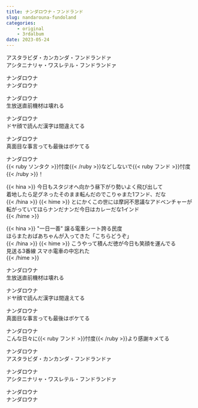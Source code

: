 ```yaml
---
title: ナンダロウナ・フンドランド
slug: nandarouna-fundoland
categories:
    - original
    - 3rdalbum
date: 2023-05-24
---
```


アスタラビダ・カンカンダ・フンドランドァ  
アシタニナリャ・ワスレテル・フンドランドァ  

ナンダロウナ  
ナンダロウナ  

ナンダロウナ  
生放送直前機材は壊れる  

ナンダロウナ  
ドヤ顔で読んだ漢字は間違えてる  

ナンダロウナ  
真面目な事言っても最後はボケてる  

ナンダロウナ  
{{< ruby ソンタク >}}忖度{{< /ruby >}}などしないで{{< ruby フンド >}}忖度{{< /ruby >}}！  

{{< hina >}}
今日もスタジオへ向かう昼下がり勢いよく飛び出して  
着地したら足グネったそのまま転んだのでこりゃまた1フンド、だな  
{{< /hina >}}
{{< hime >}}
とにかくこの世には摩訶不思議なアドベンチャーが  
転がっていてほらナンだナンだ今日はカレーだな1インド  
{{< /hime >}}

{{< hina >}}
"一日一善" 譲る電車シート誇る民度  
ほらまたおばあちゃんが入ってきた「こちらどうぞ」  
{{< /hina >}}
{{< hime >}}
こうやって積んだ徳が今日も笑顔を運んでる  
見送る3番線 スマホ電車の中忘れた  
{{< /hime >}}

ナンダロウナ  
生放送直前機材は壊れる  

ナンダロウナ  
ドヤ顔で読んだ漢字は間違えてる  

ナンダロウナ  
真面目な事言っても最後はボケてる  

ナンダロウナ  
こんな日々に{{< ruby フンド >}}忖度{{< /ruby >}}より感謝キメてる  

ナンダロウナ  
アスタラビダ・カンカンダ・フンドランドァ  

ナンダロウナ  
アシタニナリャ・ワスレテル・フンドランドァ  

ナンダロウナ  
ナンダロウナ  